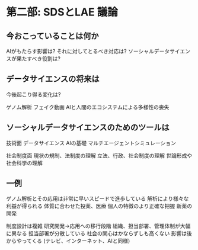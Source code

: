 # 第二部: SDSとLAE 議論

## 今おこっていることは何か

AIがもたらす影響は?
それに対してとるべき対応は?
ソーシャルデータサイエンスが果たすべき役割は?

## データサイエンスの将来は

今後起こり得る変化は?

ゲノム解析
フェイク動画
AIと人間のエコシステムによる多様性の喪失

## ソーシャルデータサイエンスのためのツールは

技術面
データサイエンス
AIの基礎
マルチエージェントシミュレーション

社会制度面
現状の規制、法制度の理解
立法、行政、社会制度の理解
世論形成や社会科学の理解

## 一例
ゲノム解析とその応用は非常に早いスピードで進歩している
解析により様々な利益が得られる
体質に合わせた投薬、医療
個人の特徴のより正確な把握
新薬の開発

制度設計は複雑
研究開発->応用への移行段階
組織、担当部署、管理体制が大幅に異なる
担当部署が分散している
社会の関心はかならずしも高くない
影響は後からやってくる (テレビ、インターネット、AIと同様)

## 

